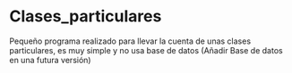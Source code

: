 # Clases_particulares
Pequeño programa realizado para llevar la cuenta de unas clases particulares, es muy simple y no usa base de datos (Añadir Base de datos en una futura versión)
